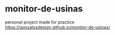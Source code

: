 # monitor-de-usinas
personal project made for practice
https://gonzalosdesign.github.io/monitor-de-usinas/
